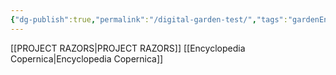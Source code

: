 ```yaml
---
{"dg-publish":true,"permalink":"/digital-garden-test/","tags":"gardenEntry"}
---
```




[[PROJECT RAZORS\|PROJECT RAZORS]]
[[Encyclopedia Copernica\|Encyclopedia Copernica]]


